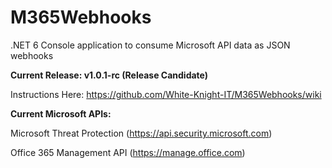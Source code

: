 # M365Webhooks
.NET 6 Console application to consume Microsoft API data as JSON webhooks

**Current Release: v1.0.1-rc (Release Candidate)**

Instructions Here: https://github.com/White-Knight-IT/M365Webhooks/wiki

**Current Microsoft APIs:**

Microsoft Threat Protection (https://api.security.microsoft.com)

Office 365 Management API (https://manage.office.com)
